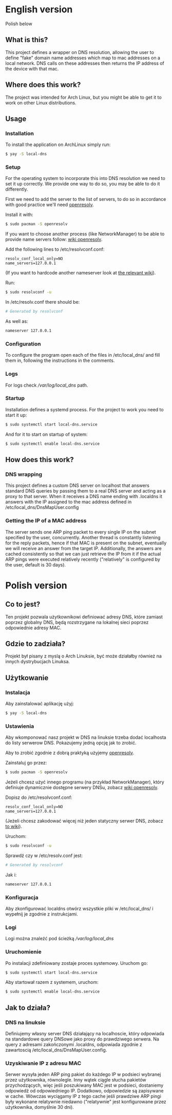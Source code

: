 # English version
Polish below
## What is this?
This project defines a wrapper on DNS resolution, allowing the user to define "fake" domain name addresses which map to mac addresses on a local network. DNS calls on these addresses then returns the IP address of the device with that mac.
## Where does this work?
The project was intended for Arch Linux, but you might be able to get it to work on other Linux distributions.
## Usage
### Installation
To install the application on ArchLinux simply run:
```sh
$ yay -S local-dns
```
### Setup

For the operating system to incorporate this into DNS resolution we need to set it up correctly. We provide one way to do so, you may be able to do it differently.

First we need to add the server to the list of servers, to do so in accordance with good practice we'll need [openresolv](https://wiki.archlinux.org/index.php/Openresolv).

Install it with:
```sh
$ sudo pacman -S openresolv
```

If you want to choose another process (like NetworkManager) to be able to provide name servers  follow: [wiki openresolv](https://wiki.archlinux.org/index.php/Openresolv#Users).

Add the following lines to /etc/resolvconf.conf:
```
resolv_conf_local_only=NO
name_servers=127.0.0.1
```
(If you want to hardcode another nameserver look at [the relevant wiki](https://wiki.archlinux.org/index.php/Openresolv#Defining_multiple_values_for_options)).

Run:
```sh
$ sudo resolvconf -u
```

In /etc/resolv.conf there should be:
```sh
# Generated by resolvconf
```
As well as:
```sh
nameserver 127.0.0.1
```

### Configuration
To configure the program open each of the files in /etc/local_dns/ and fill them in, following the instructions in the comments.

### Logs
For logs check */var/log/local_dns* path.

### Startup
Installation defines a systemd process. For the project to work you need to start it up:
```sh
$ sudo systemctl start local-dns.service
```
And for it to start on startup of system:
```sh
$ sudo systemctl enable local-dns.service
```

## How does this work?
### DNS wrapping
This project defines a custom DNS server on localhost that answers standard DNS queries by passing them to a real DNS server and acting as a proxy to that server. When it receives a DNS name ending with .localdns it answers with the IP assigned to the mac address defined in /etc/local_dns/DnsMapUser.config
### Getting the IP of a MAC address
The server sends one ARP ping packet to every single IP on the subnet specified by the user, concurrently. Another thread is constantly listening for the reply packets, hence if that MAC is present on the subnet, eventually we will receive an answer from the target IP. Additionally, the answers are cached consistently so that we can just retrieve the IP from it if the actual ARP pings were executed relatively recently ("relatively" is configured by the user, default is 30 days).

# Polish version
## Co to jest?
Ten projekt pozwala użytkownikowi definiować adresy DNS, które zamiast poprzez globalny DNS, będą rozstrzygane na lokalnej sieci poprzez odpowiednie adresy MAC.

## Gdzie to zadziała?
Projekt był pisany z myslą o Arch Linuksie, być może działałby również na innych dystrybucjach Linuksa.
## Użytkowanie
### Instalacja
Aby zainstalować aplikację użyj:
```sh
$ yay -S local-dns
```
### Ustawienia
Aby wkomponować nasz projekt w DNS na linuksie trzeba dodać localhosta do listy serwerow DNS. Pokazujemy jedną opcję jak to zrobić.

Aby to zrobić zgodnie z dobrą praktyką użyjemy [openresolv](https://wiki.archlinux.org/index.php/Openresolv).

Zainstaluj go przez:
```sh
$ sudo pacman -S openresolv
```

Jeżeli chcesz użyć innego programu (na przykład NetworkManager), który definiuje dynamicznie dostępne serwery DNSu, zobacz [wiki openresolv](https://wiki.archlinux.org/index.php/Openresolv#Users).

Dopisz do /etc/resolvconf.conf:
```
resolv_conf_local_only=NO
name_servers=127.0.0.1
```
(Jeżeli chcesz zakodować więcej niż jeden statyczny serwer DNS, zobacz [to wiki](https://wiki.archlinux.org/index.php/Openresolv#Defining_multiple_values_for_options)).

Uruchom:
```sh
$ sudo resolvconf -u
```

Sprawdź czy w /etc/resolv.conf jest:
```sh
# Generated by resolvconf
```
Jak i:
```sh
nameserver 127.0.0.1
```

### Konfiguracja
Aby zkonfigurować localdns otwórz wszystkie pliki w /etc/local_dns/ i wypełnij je zgodnie z instrukcjami.

### Logi
Logi można znaleźć pod ścieżką */var/log/local_dns*

### Uruchomienie
Po instalacji zdefiniowany zostaje proces systemowy. Uruchom go:
```sh
$ sudo systemctl start local-dns.service
```
Aby startował razem z systemem, uruchom:
```sh
$ sudo systemctl enable local-dns.service
```

## Jak to działa?
### DNS na linuksie
Definiujemy własny server DNS działający na localhoscie, który odpowiada na standardowe query DNSowe jako proxy do prawdziwego serwera. Na query z adresami zakończonymi .localdns, odpowiada zgodnie z zawartoscią /etc/local_dns/DnsMapUser.config.
### Uzyskiwanie IP z adresu MAC
Serwer wysyła jeden ARP ping pakiet do każdego IP w podsieci wybranej przez użytkownika, równolegle. Inny wątek ciągle słucha pakietów przychodzących, więc jeśli poszukiwany MAC jest w podsieci, dostaniemy odpowiedź od odpowiedniego IP. Dodatkowo, odpowiedzie są zapisywane w cache. Wówczas wyciągamy IP z tego cache jeśli prawdziwe ARP pingi były wykonane relatywnie niedawno ("relatywnie" jest konfigurowane przez użytkownika, domyślnie 30 dni).
